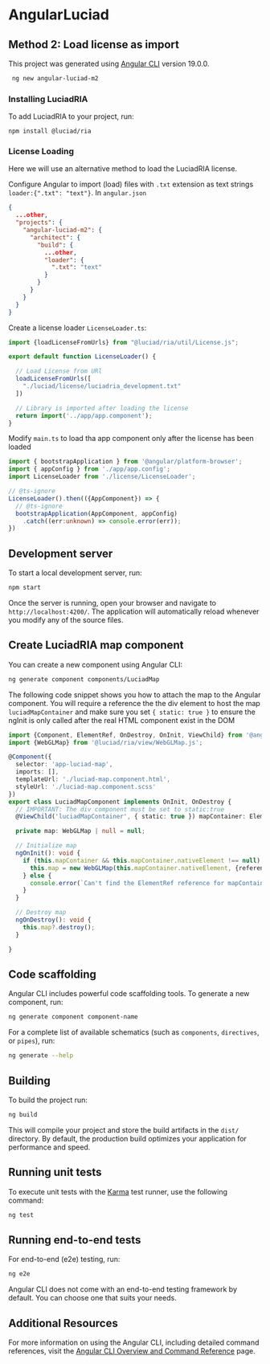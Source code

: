 # AngularLuciad
## Method 2: Load license as import

This project was generated using [Angular CLI](https://github.com/angular/angular-cli) version 19.0.0.
```html
 ng new angular-luciad-m2
```

### Installing LuciadRIA

To add LuciadRIA to your project, run:

```shell
npm install @luciad/ria
```

### License Loading

Here we will use an alternative method to load the LuciadRIA license.

Configure Angular to import (load) files with `.txt` extension  as text strings `loader:{".txt": "text"}`. In `angular.json`
```json
{
  ...other,
  "projects": {
    "angular-luciad-m2": {
      "architect": {
        "build": {
          ...other,
          "loader": {
            ".txt": "text"
          }
        }
      }
    }
  }
}
```
Create a license loader `LicenseLoader.ts`:
```Typescript
import {loadLicenseFromUrls} from "@luciad/ria/util/License.js";

export default function LicenseLoader() {

  // Load License from URl  
  loadLicenseFromUrls([
    "./luciad/license/luciadria_development.txt"
  ])

  // Library is imported after loading the license
  return import('../app/app.component');
}

```
Modify `main.ts` to load tha app component only after the license has been loaded
```Typescript
import { bootstrapApplication } from '@angular/platform-browser';
import { appConfig } from './app/app.config';
import LicenseLoader from './license/LicenseLoader';

// @ts-ignore
LicenseLoader().then(({AppComponent}) => {
  // @ts-ignore
  bootstrapApplication(AppComponent, appConfig)
    .catch((err:unknown) => console.error(err));
})

```

## Development server

To start a local development server, run:

```bash
npm start
```
Once the server is running, open your browser and navigate to `http://localhost:4200/`. The application will automatically reload whenever you modify any of the source files.

## Create LuciadRIA map component
You can create a new component using Angular CLI:
```bash
ng generate component components/LuciadMap
```
The following code snippet shows you how to attach the map to the Angular component.
You will require a reference the the div element to host the map `luciadMapContainer` and make sure you set `{ static: true }` to ensure the ngInit is only called after the real HTML component exist in the DOM
```Typescript
import {Component, ElementRef, OnDestroy, OnInit, ViewChild} from '@angular/core';
import {WebGLMap} from '@luciad/ria/view/WebGLMap.js';

@Component({
  selector: 'app-luciad-map',
  imports: [],
  templateUrl: './luciad-map.component.html',
  styleUrl: './luciad-map.component.scss'
})
export class LuciadMapComponent implements OnInit, OnDestroy {
  // IMPORTANT: The div component must be set to static:true
  @ViewChild('luciadMapContainer', { static: true }) mapContainer: ElementRef | null = null;

  private map: WebGLMap | null = null;

  // Initialize map
  ngOnInit(): void {
    if (this.mapContainer && this.mapContainer.nativeElement !== null) {
      this.map = new WebGLMap(this.mapContainer.nativeElement, {reference: "epsg:4978"});
    } else {
      console.error(`Can't find the ElementRef reference for mapContainer)`);
    }
  }

  // Destroy map
  ngOnDestroy(): void {
    this.map?.destroy();
  }

}
```
## Code scaffolding

Angular CLI includes powerful code scaffolding tools. To generate a new component, run:

```bash
ng generate component component-name
```

For a complete list of available schematics (such as `components`, `directives`, or `pipes`), run:

```bash
ng generate --help
```

## Building

To build the project run:

```bash
ng build
```

This will compile your project and store the build artifacts in the `dist/` directory. By default, the production build optimizes your application for performance and speed.

## Running unit tests

To execute unit tests with the [Karma](https://karma-runner.github.io) test runner, use the following command:

```bash
ng test
```

## Running end-to-end tests

For end-to-end (e2e) testing, run:

```bash
ng e2e
```

Angular CLI does not come with an end-to-end testing framework by default. You can choose one that suits your needs.

## Additional Resources

For more information on using the Angular CLI, including detailed command references, visit the [Angular CLI Overview and Command Reference](https://angular.dev/tools/cli) page.


